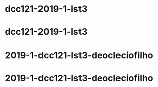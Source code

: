 # dcc121-2019-1-lst3
# dcc121-2019-1-lst3
# 2019-1-dcc121-lst3-deocleciofilho
# 2019-1-dcc121-lst3-deocleciofilho

